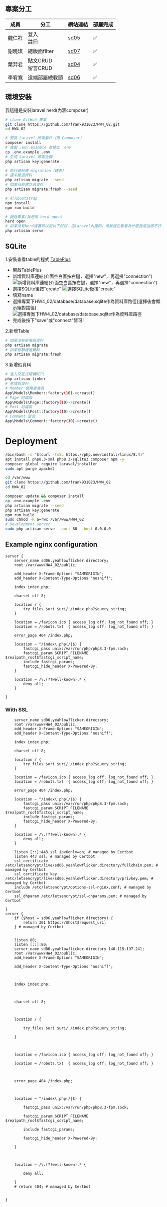 ## 專案分工
| 成員 | 分工 | 網站連結 | 部屬完成 |
|--------|--------|--------|--------|
| 魏仁祥  | 登入<br>註冊  | [sd05](https://sd05.yeahlowflicker.directory/) | ✅ |
| 謝曉琪  | 總版面filter  | [sd07](https://sd07.yeahlowflicker.directory/) | ✅ |
| 葉羿君  | 貼文CRUD<br>留言CRUD  | [sd04](https://sd04.yeahlowflicker.directory/) | ✅ |
| 李宥寬  | 遠端部屬總教頭 | [sd06](https://sd06.yeahlowflicker.directory/) | ✅ |

## 環境安裝
我這邊是安裝laravel herd(內涵composer)
```bash
# clone GitHub 專案
git clone https://github.com/frank931023/HW4_02.git
cd HW4_02

# 安裝 Laravel 所需套件（用 Composer）
composer install
# 複製 .env.example 並建立 .env
cp .env.example .env
# 生成 Laravel 專案金鑰
php artisan key:generate

# 執行資料庫 migration（建表）
# 還未建過資料
php artisan migrate --seed
# 如果已經建立過資料
php artisan migrate:fresh --seed

# 引入bootstrap
npm install
npm run build

# 開啟專案(我是用 herd open)
herd open
# 如果沒有herd或著可以用以下試試，這laravel內建的，但我還在看看為什麼我用這個不行 >> 使用以下這指令需要將使用php版本中的php.ini的variables_order = "EGPCS" 改為 variables_order = "GPCS"
php artisan serve
```

## SQLite
1.安裝查看table的程式 [TablePlus](https://tableplus.com/)
- 開啟TablePlus
- 新增資料庫連結(介面空白區按右鍵，選擇"new"，再選擇"connection")
![新增資料庫連結(介面空白區按右鍵，選擇"new"，再選擇"connection")](./README-Image/TablePlus01.png)
- 選擇SQLite後按"create"
![選擇SQLite後按"create"](./README-Image/TablePlus02.png)
- 填寫name
- 選擇專案下HW4_02/database/database.sqlite作為資料庫路徑(選擇後會顯示絕對路徑)
![選擇專案下HW4_02/database/database.sqlite作為資料庫路徑](./README-Image/TablePlus03.png)
- 完成後按下"save"或"connect"皆可!

2.新增Table
```bash
# 如果沒有新增過資料
php artisan migrate
# 如果有新增過資料
php artisan migrate:fresh
```
3.新增假資料
```bash
# 進入交互式環境REPL
php artisan tinker
# 生成假資料
# Member 使用者會員
App\Models\Member::factory(10)->create()
# Page 討論版
App\Models\Page::factory(10)->create()
# Post 討論區
App\Models\Post::factory(10)->create()
# Comment 留言
App\Models\Comment::factory(10)->create()
```

# Deployment
```bash
/bin/bash -c "$(curl -fsSL https://php.new/install/linux/8.4)"
apt install php8.3-xml php8.3-sqlite3 composer npm -y
composer global require laravel/installer
sudo apt purge apache2

cd /var/www
git clone https://github.com/frank931023/HW4_02
cd HW4_02

composer update && composer install
cp .env.example .env
php artisan migrate --seed
php artisan key:generate
npm run build
sudo chmod -R a=rwx /var/www/HW4_02
# Development server
sudo php artisan serve --port 80 --host 0.0.0.0

```

## Example nginx configuration
```
server {
    server_name sd06.yeahlowflicker.directory;
    root /var/www/HW4_02/public;

    add_header X-Frame-Options "SAMEORIGIN";
    add_header X-Content-Type-Options "nosniff";

    index index.php;

    charset utf-8;

    location / {
        try_files $uri $uri/ /index.php?$query_string;
    }

    location = /favicon.ico { access_log off; log_not_found off; }
    location = /robots.txt  { access_log off; log_not_found off; }

    error_page 404 /index.php;

    location ~ ^/index\.php(/|$) {
        fastcgi_pass unix:/var/run/php/php8.3-fpm.sock;
        fastcgi_param SCRIPT_FILENAME $realpath_root$fastcgi_script_name;
        include fastcgi_params;
        fastcgi_hide_header X-Powered-By;
    }

    location ~ /\.(?!well-known).* {
        deny all;
    }

}
```

### With SSL
```server {
    server_name sd06.yeahlowflicker.directory;
    root /var/www/HW4_02/public;
    add_header X-Frame-Options "SAMEORIGIN";
    add_header X-Content-Type-Options "nosniff";

    index index.php;

    charset utf-8;

    location / {
        try_files $uri $uri/ /index.php?$query_string;
    }

    location = /favicon.ico { access_log off; log_not_found off; }
    location = /robots.txt  { access_log off; log_not_found off; }

    error_page 404 /index.php;

    location ~ ^/index\.php(/|$) {
        fastcgi_pass unix:/var/run/php/php8.3-fpm.sock;
        fastcgi_param SCRIPT_FILENAME $realpath_root$fastcgi_script_name;
        include fastcgi_params;
        fastcgi_hide_header X-Powered-By;
    }

    location ~ /\.(?!well-known).* {
        deny all;
    }

    listen [::]:443 ssl ipv6only=on; # managed by Certbot
    listen 443 ssl; # managed by Certbot
    ssl_certificate /etc/letsencrypt/live/sd06.yeahlowflicker.directory/fullchain.pem; # managed by Certbot
    ssl_certificate_key /etc/letsencrypt/live/sd06.yeahlowflicker.directory/privkey.pem; # managed by Certbot
    include /etc/letsencrypt/options-ssl-nginx.conf; # managed by Certbot
    ssl_dhparam /etc/letsencrypt/ssl-dhparams.pem; # managed by Certbot

}
server {
    if ($host = sd06.yeahlowflicker.directory) {
        return 301 https://$host$request_uri;
    } # managed by Certbot


    listen 80;
    listen [::]:80;
    server_name sd06.yeahlowflicker.directory 140.115.197.241;
    root /var/www/HW4_02/public;
    add_header X-Frame-Options "SAMEORIGIN";

    add_header X-Content-Type-Options "nosniff";



    index index.php;



    charset utf-8;



    location / {

        try_files $uri $uri/ /index.php?$query_string;

    }



    location = /favicon.ico { access_log off; log_not_found off; }

    location = /robots.txt  { access_log off; log_not_found off; }



    error_page 404 /index.php;



    location ~ ^/index\.php(/|$) {

        fastcgi_pass unix:/var/run/php/php8.3-fpm.sock;

        fastcgi_param SCRIPT_FILENAME $realpath_root$fastcgi_script_name;

        include fastcgi_params;

        fastcgi_hide_header X-Powered-By;

    }



    location ~ /\.(?!well-known).* {

        deny all;

    }
    # return 404; # managed by Certbot


}
```
